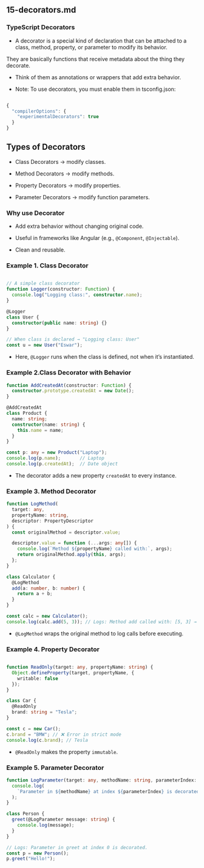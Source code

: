 
## 15-decorators.md

### TypeScript Decorators 

- A decorator is a special kind of declaration that can be attached to a class, method, property, or parameter to modify its behavior.

They are basically functions that receive metadata about the thing they decorate.

- Think of them as annotations or wrappers that add extra behavior.

- Note: To use decorators, you must enable them in tsconfig.json:

```ts

{
  "compilerOptions": {
    "experimentalDecorators": true
  }
}
```

## Types of Decorators 
- Class Decorators → modify classes.

- Method Decorators → modify methods.

- Property Decorators → modify properties.

- Parameter Decorators → modify function parameters.


### Why use Decorator

- Add extra behavior without changing original code.

- Useful in frameworks like Angular (e.g., `@Component`, `@Injectable`).

- Clean and reusable.



### Example 1. Class Decorator 

```ts

// A simple class decorator
function Logger(constructor: Function) {
  console.log("Logging class:", constructor.name);
}

@Logger
class User {
  constructor(public name: string) {}
}

// When class is declared → "Logging class: User"
const u = new User("Eswar");
```

- Here, `@Logger` runs when the class is defined, not when it’s instantiated.


### Example 2.Class Decorator with Behavior


```ts
function AddCreatedAt(constructor: Function) {
  constructor.prototype.createdAt = new Date();
}

@AddCreatedAt
class Product {
  name: string;
  constructor(name: string) {
    this.name = name;
  }
}

const p: any = new Product("Laptop");
console.log(p.name);       // Laptop
console.log(p.createdAt);  // Date object
```

- The decorator adds a new property `createdAt` to every instance.



###   Example 3. Method Decorator

```ts
function LogMethod(
  target: any,
  propertyName: string,
  descriptor: PropertyDescriptor
) {
  const originalMethod = descriptor.value;

  descriptor.value = function (...args: any[]) {
    console.log(`Method ${propertyName} called with:`, args);
    return originalMethod.apply(this, args);
  };
}

class Calculator {
  @LogMethod
  add(a: number, b: number) {
    return a + b;
  }
}

const calc = new Calculator();
console.log(calc.add(5, 3)); // Logs: Method add called with: [5, 3] → 8
```

- `@LogMethod` wraps the original method to log calls before executing.




### Example 4. Property Decorator

```ts

function ReadOnly(target: any, propertyName: string) {
  Object.defineProperty(target, propertyName, {
    writable: false
  });
}

class Car {
  @ReadOnly
  brand: string = "Tesla";
}

const c = new Car();
c.brand = "BMW"; // ❌ Error in strict mode
console.log(c.brand); // Tesla
```

- `@ReadOnly` makes the property `immutable`.



### Example 5. Parameter Decorator

```ts
function LogParameter(target: any, methodName: string, parameterIndex: number) {
  console.log(
    `Parameter in ${methodName} at index ${parameterIndex} is decorated.`
  );
}

class Person {
  greet(@LogParameter message: string) {
    console.log(message);
  }
}

// Logs: Parameter in greet at index 0 is decorated.
const p = new Person();
p.greet("Hello!");
```



